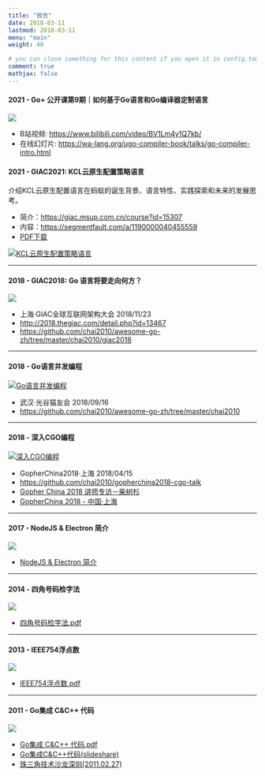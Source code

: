 ```yaml
---
title: "报告"
date: 2018-03-11
lastmod: 2018-03-11
menu: "main"
weight: 40

# you can close something for this content if you open it in config.toml.
comment: true
mathjax: false
---
```


#### 2021 - Go+ 公开课第9期｜如何基于Go语言和Go编译器定制语言

[![](/images/talks-go+2021.png)](https://www.bilibili.com/video/BV1Lm4y1Q7kb)


- B站视频: https://www.bilibili.com/video/BV1Lm4y1Q7kb/
- 在线幻灯片: https://wa-lang.org/ugo-compiler-book/talks/go-compiler-intro.html

#### 2021 - GIAC2021: KCL云原生配置策略语言

介绍KCL云原生配置语言在蚂蚁的诞生背景、语言特性、实践探索和未来的发展思考。

- 简介：https://giac.msup.com.cn/course?id=15307
- 内容：https://segmentfault.com/a/1190000040455559
- [PDF下载](https://gw.alipayobjects.com/os/bmw-prod/2cb0c283-5f24-485e-b635-b6efac887eba.pdf)

[![KCL云原生配置策略语言](/images/talks-giac2021.png)](https://gw.alipayobjects.com/os/bmw-prod/2cb0c283-5f24-485e-b635-b6efac887eba.pdf)

----------

#### 2018 - GIAC2018: Go 语言将要走向何方？

[![](/images/talks-giac2018.png)](http://chai2010.cn/static-public/talks/giac2018-go-talk.pdf)

- 上海·GIAC全球互联网架构大会 2018/11/23
- http://2018.thegiac.com/detail.php?id=13467
- https://github.com/chai2010/awesome-go-zh/tree/master/chai2010/giac2018


----------

#### 2018 - Go语言并发编程

[![Go语言并发编程](/images/chai2010-golang-concurrency.png)](https://talks.godoc.org/github.com/chai2010/awesome-go-zh/chai2010/chai2010-golang-concurrency.slide)

- 武汉·光谷猫友会 2018/09/16
- https://github.com/chai2010/awesome-go-zh/tree/master/chai2010

----------

#### 2018 - 深入CGO编程

[![深入CGO编程](/images/gopherchina2018-chai2010-cgo.jpg)](https://chai2010.github.io/gopherchina2018-cgo-talk/)

- GopherChina2018·上海 2018/04/15
- https://github.com/chai2010/gopherchina2018-cgo-talk
- [Gopher China 2018 讲师专访－柴树杉](/post/gopherchina/gopherchina2018-chai2010/)
- [GopherChina 2018 - 中国·上海](http://2018.gopherchina.org)

----------


#### 2017 - NodeJS & Electron 简介

[![](/images/talks-nodejs.jpg)](http://chai2010.cn/static-public/talks/nodejs)

- [NodeJS & Electron 简介](http://chai2010.cn/static-public/talks/nodejs)

----------

#### 2014 - 四角号码检字法

[![](/images/talks-4c.jpg)](http://chai2010.cn/static-public/talks/im4c.pdf)

- [四角号码检字法.pdf](http://chai2010.cn/static-public/talks/im4c.pdf)

----------

#### 2013 - IEEE754浮点数

[![](/images/talks-ieee754.jpg)](http://chai2010.cn/static-public/talks/ieee754.pdf)

- [IEEE754浮点数.pdf](http://chai2010.cn/static-public/talks/ieee754.pdf)

----------

#### 2011 - Go集成 C&C++ 代码

[![](/images/talks-cgo-sz2011.png)](http://chai2010.cn/static-public/talks/cgo-sz2011.pdf)

- [Go集成 C&C++ 代码.pdf](http://chai2010.cn/static-public/talks/cgo-sz2011.pdf)
- [Go集成C&C++代码(slideshare)](https://www.slideshare.net/yashi88/gocc)
- [珠三角技术沙龙深圳(2011.02.27)](https://www.flickr.com/photos/yashi88/sets/72157626155161952/with/5482309510/)
